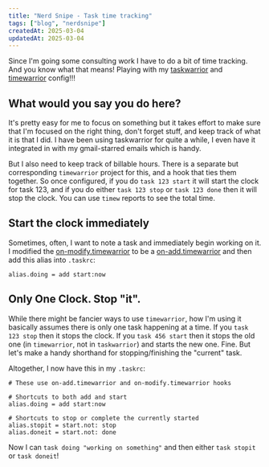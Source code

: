 ```yaml
---
title: "Nerd Snipe - Task time tracking"
tags: ["blog", "nerdsnipe"]
createdAt: 2025-03-04
updatedAt: 2025-03-04
---
```


Since I'm going some consulting work I have to do a bit of time tracking. And you know what that means! Playing with my [taskwarrior](https://taskwarrior.org/) and [timewarrior](https://timewarrior.net/) config!!!

## What would you say you do here?

It's pretty easy for me to focus on something but it takes effort to make sure that I'm focused on the right thing, don't forget stuff, and keep track of what it is that I did. I have been using taskwarrior for quite a while, I even have it integrated in with my gmail-starred emails which is handy.

But I also need to keep track of billable hours. There is a separate but corresponding `timewarrior` project for this, and a hook that ties them together. So once configured, if you do `task 123 start` it will start the clock for task 123, and if you do either `task 123 stop` or `task 123 done` then it will stop the clock. You can use `timew` reports to see the total time.

## Start the clock immediately

Sometimes, often, I want to note a task and immediately begin working on it. I modified the [on-modify.timewarrior](https://github.com/GothenburgBitFactory/timewarrior/blob/develop/ext/on-modify.timewarrior) to be a [on-add.timewarrior](https://gist.github.com/awwaiid/6963af7895005f7fa839b1663ec48a7e) and then add this alias into `.taskrc`:

```
alias.doing = add start:now
```

## Only One Clock. Stop "it".

While there might be fancier ways to use `timewarrior`, how I'm using it basically assumes there is only one task happening at a time. If you `task 123 stop` then it stops the clock. If you `task 456 start` then it stops the old one (in `timewarrior`, not in `taskwarrior`) and starts the new one. Fine. But let's make a handy shorthand for stopping/finishing the "current" task.

Altogether, I now have this in my `.taskrc`:

```
# These use on-add.timewarrior and on-modify.timewarrior hooks

# Shortcuts to both add and start
alias.doing = add start:now

# Shortcuts to stop or complete the currently started
alias.stopit = start.not: stop
alias.doneit = start.not: done
```

Now I can `task doing "working on something"` and then either `task stopit` or `task doneit`!
